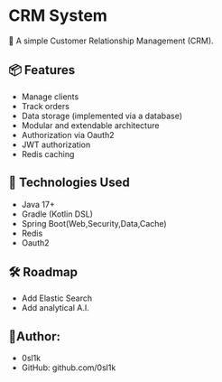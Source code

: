 # CRM System

📌 A simple Customer Relationship Management (CRM).

## 📦 Features

- Manage clients
- Track orders
- Data storage (implemented via a database)
- Modular and extendable architecture
- Authorization via Oauth2
- JWT authorization
- Redis caching

## 🚀 Technologies Used

- Java 17+
- Gradle (Kotlin DSL)
- Spring Boot(Web,Security,Data,Cache)
- Redis
- Oauth2

## 🛠️ Roadmap
- Add Elastic Search
- Add analytical A.I.

## 🙌Author:
  - 0sl1k
  - GitHub: github.com/0sl1k
